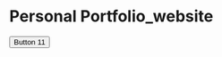 # Personal Portfolio_website

<!-- HTML !-->
<a href="https://bhuviportfolio.netlify.app/">
  <button class="button" role="button">Button 11</button>
 </a> 

